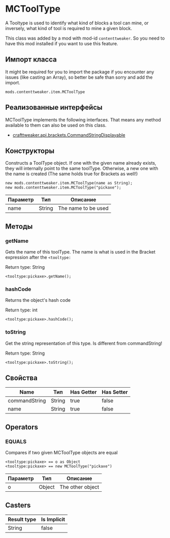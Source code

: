 # MCToolType

A Tooltype is used to identify what kind of blocks a tool can mine, or inversely, what kind of tool is required to mine a given block.

This class was added by a mod with mod-id `contenttweaker`. So you need to have this mod installed if you want to use this feature.

## Импорт класса
It might be required for you to import the package if you encounter any issues (like casting an Array), so better be safe than sorry and add the import.
```zenscript
mods.contenttweaker.item.MCToolType
```

## Реализованные интерфейсы
MCToolType implements the following interfaces. That means any method available to them can also be used on this class.
- [crafttweaker.api.brackets.CommandStringDisplayable](/vanilla/api/brackets/CommandStringDisplayable)

## Конструкторы
Constructs a ToolType object. If one with the given name already exists, they will internally point to the same toolType. Otherwise, a new one with the name is created (The same holds true for Brackets as well!)
```zenscript
new mods.contenttweaker.item.MCToolType(name as String);
new mods.contenttweaker.item.MCToolType("pickaxe");
```
| Параметр | Тип    | Описание            |
| -------- | ------ | ------------------- |
| name     | String | The name to be used |



## Методы
### getName

Gets the name of this toolType. The name is what is used in the Bracket expression after the `<tooltype:`

Return type: String

```zenscript
<tooltype:pickaxe>.getName();
```

### hashCode

Returns the object's hash code

Return type: int

```zenscript
<tooltype:pickaxe>.hashCode();
```

### toString

Get the string representation of this type. Is different from commandString!

Return type: String

```zenscript
<tooltype:pickaxe>.toString();
```


## Свойства

| Name          | Тип    | Has Getter | Has Setter |
| ------------- | ------ | ---------- | ---------- |
| commandString | String | true       | false      |
| name          | String | true       | false      |

## Operators
### EQUALS

Compares if two given MCToolType objects are equal

```zenscript
<tooltype:pickaxe> == o as Object
<tooltype:pickaxe> == new MCToolType("pickaxe")
```

| Параметр | Тип    | Описание         |
| -------- | ------ | ---------------- |
| o        | Object | The other object |

## Casters

| Result type | Is Implicit |
| ----------- | ----------- |
| String      | false       |


